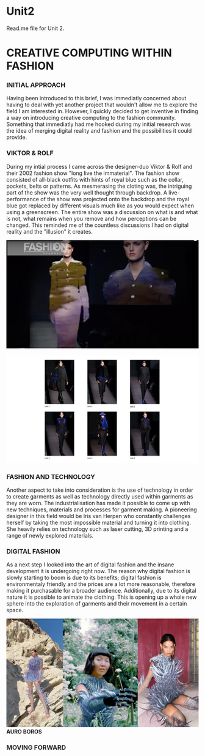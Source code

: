 # Unit2
Read.me file for Unit 2.
# CREATIVE COMPUTING WITHIN FASHION

### INITIAL APPROACH

Having been introduced to this brief, I was immediatly concerned about having to deal with yet another project that wouldn't allow me to explore the field I am interested in. However, I quickly decided to get inventive in finding a way on introducing creative computing to the fashion community. Something that immediatly had me hooked during my initial research was the idea of merging digital reality and fashion and the possibilities it could provide.

### VIKTOR & ROLF

During my intial process I came across the designer-duo Viktor & Rolf and their 2002 fashion show "long live the immaterial". The fashion show consisted of all-black outfits with hints of royal blue such as the collar, pockets, belts or patterns. As mesmerasing the cloting was, the intriguing part of the show was the very well thought through backdrop. A live-performance of the show was projected onto the backdrop and the royal blue got replaced by different visuals much like as you would expect when using a greenscreen. The entire show was a discussion on what is and what is not, what remains when you remove and how perceptions can be changed. This reminded me of the countless discussions I had on digital reality and the "illusion" it creates.


[![IMAGE ALT TEXT](picture5.jpg)](https://www.youtube.com/watch?v=mMBpRmIivUA)

![ ](picture6.jpg)

### FASHION AND TECHNOLOGY
Another aspect to take into consideration is the use of technology in order to create garments as well as technology directly used within garments as they are worn. The industrialisation has made it possible to come up with new techniques, materials and processes for garment making. A pioneering designer in this field would be Iris van Herpen who constantly challenges herself by taking the most impossible material and turning it into clothing. She heavily relies on technology such as laser cutting, 3D printing and a range of newly explored materials.

### DIGITAL FASHION
As a next step I looked into the art of digital fashion and the insane development it is undergoing right now. The reason why digital fashion is slowly starting to boom is due to its benefits; digital fashion is environmentaly friendly and the prices are a lot more reasonable, therefore making it purchasable for a broader audience. Additionally, due to its digital nature it is possible to animate the clothing. This is opening up a whole new sphere into the exploration of garments and their movement in a certain space.


![ ](picture7.jpg)
**AURO BOROS**

### MOVING FORWARD


